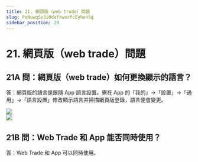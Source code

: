 ```yaml
---
title: 21. 網頁版（web trade）問題
slug: PsNuwqSv3i0dafkworPcEyhen5g
sidebar_position: 20
---
```



# 21. 網頁版（web trade）問題

## 21A 問：網頁版（web trade）如何更換顯示的語言？

答：網頁版的語言是跟隨 App 語言設置。需在 App 的「我的」-&gt;「設置」-&gt;「通用」-&gt;「語言設置」修改顯示語言并掃描網頁版登錄，語言便會變更。

<div class="flex gap-3 columns-2" column-size="2">
<div class="w-[29%]" width-ratio="29">
<img src="/assets/TwbxbaE0Ko5eFWxiSZCcUJ6WnKf.png" src-width="682" src-height="754" align="center"/>
</div>
<div class="w-[70%]" width-ratio="70">
<img src="/assets/IXXJbcmcEoLzHIxTM1ace5XDnCc.png" src-width="2700" src-height="1256" align="center"/>
</div>
</div>

## 21B 問：Web Trade 和 App 能否同時使用？

答：Web Trade 和 App 可以同時使用。

